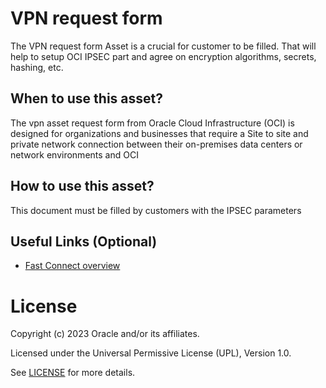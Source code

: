 # VPN request form
 
The VPN request form Asset is a crucial for customer to be filled. That will help to setup OCI IPSEC part and agree on encryption algorithms, secrets, hashing, etc.
## When to use this asset?
 

The vpn asset request form from Oracle Cloud Infrastructure (OCI) is designed for organizations and businesses that require a Site to site and private network connection between their on-premises data centers or network environments and OCI
 
## How to use this asset?
 
This document must be filled by customers with the IPSEC parameters
 
## Useful Links (Optional)

- [Fast Connect overview ](files/template%20OCI%20Site-to-Site%20VPN%20Request%20Form_v1.1.xlsx)

 
# License
 
Copyright (c) 2023 Oracle and/or its affiliates.
 
Licensed under the Universal Permissive License (UPL), Version 1.0.
 
See [LICENSE](https://github.com/oracle-devrel/technology-engineering/blob/folder-structure/LICENSE) for more details.